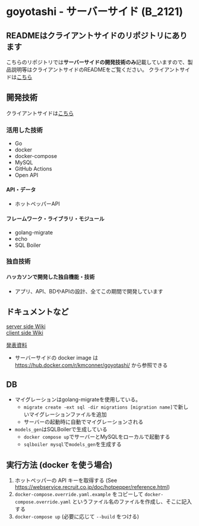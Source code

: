 # goyotashi - サーバーサイド (B_2121)

## READMEはクライアントサイドのリポジトリにあります
こちらのリポジトリでは**サーバーサイドの開発技術のみ**記載していますので、製品説明等はクライアントサイドのREADMEをご覧ください。
クライアントサイドは[こちら](https://github.com/jphacks/B_2121_client)


## 開発技術

クライアントサイドは[こちら](https://github.com/jphacks/B_2121_client)

### 活用した技術

* Go
* docker
* docker-compose
* MySQL
* GitHub Actions
* Open API

#### API・データ
* ホットペッパーAPI

#### フレームワーク・ライブラリ・モジュール
* golang-migrate
* echo
* SQL Boiler

### 独自技術
#### ハッカソンで開発した独自機能・技術

* アプリ、API、BDやAPIの設計、全てこの期間で開発しています

<!--
#### 製品に取り入れた研究内容（データ・ソフトウェアなど）（※アカデミック部門の場合のみ提出必須）
* 
* 
-->

## ドキュメントなど
[server side Wiki](https://github.com/jphacks/B_2121_server/wiki)  
[client side Wiki](https://github.com/jphacks/B_2121_client/wiki)

[発表資料](https://docs.google.com/presentation/d/1oU93MItpDkqEni_x4t5PMh3QPij3ZHZhbPva-IOwYPQ/)

- サーバーサイドの docker image は https://hub.docker.com/r/kmconner/goyotashi/ から参照できる

## DB
- マイグレーションはgolang-migrateを使用している。
  - `migrate create -ext sql -dir migrations [migration name]`で新しいマイグレーションファイルを追加
  - サーバーの起動時に自動でマイグレーションされる
- `models_gen`はSQLBoilerで生成している
  - `docker compose up`でサーバーとMySQLをローカルで起動する
  - `sqlboiler mysql`で`models_gen`を生成する

## 実行方法 (docker を使う場合)

1. ホットペッパーの API キーを取得する (See https://webservice.recruit.co.jp/doc/hotpepper/reference.html)
2. `docker-compose.override.yaml.example` をコピーして `docker-compose.override.yaml` というファイル名のファイルを作成し、そこに記入する
3. `docker-compose up` (必要に応じて `--build` をつける)
